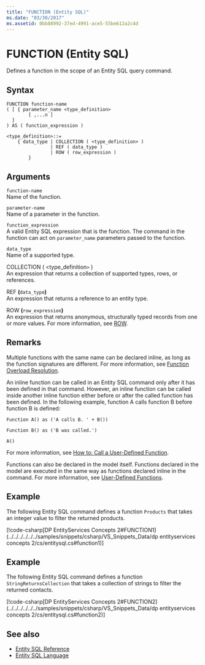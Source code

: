```yaml
---
title: "FUNCTION (Entity SQL)"
ms.date: "03/30/2017"
ms.assetid: 0bb88992-37ed-4991-ace5-55be612a2c4d
---
```

# FUNCTION (Entity SQL)
Defines a function in the scope of an Entity SQL query command.  
  
## Syntax  
  
```  
FUNCTION function-name  
( [ { parameter_name <type_definition>   
        [ ,...n ]  
  ]  
) AS ( function_expression )   
  
<type_definition>::=  
    { data_type | COLLECTION ( <type_definition> )   
                | REF ( data_type )   
                | ROW ( row_expression )   
        }   
```  
  
## Arguments  
 `function-name`  
 Name of the function.  
  
 `parameter-name`  
 Name of a parameter in the function.  
  
 `function_expression`  
 A valid Entity SQL expression that is the function. The command in the function can act on `parameter_name` parameters passed to the function.  
  
 `data_type`  
 Name of a supported type.  
  
 COLLECTION ( <type_definition`>` )  
 An expression that returns a collection of supported types, rows, or references.  
  
 REF **(**`data_type`**)**  
 An expression that returns a reference to an entity type.  
  
 ROW **(**`row_expression`**)**  
 An expression that returns anonymous, structurally typed records from one or more values. For more information, see [ROW](../../../../../../docs/framework/data/adonet/ef/language-reference/row-entity-sql.md).  
  
## Remarks  
 Multiple functions with the same name can be declared inline, as long as the function signatures are different. For more information, see [Function Overload Resolution](../../../../../../docs/framework/data/adonet/ef/language-reference/function-overload-resolution-entity-sql.md).  
  
 An inline function can be called in an Entity SQL command only after it has been defined in that command. However, an inline function can be called inside another inline function either before or after the called function has been defined. In the following example, function A calls function B before function B is defined:  
  
 `Function A() as ('A calls B. ' + B())`  
  
 `Function B() as ('B was called.')`  
  
 `A()`  
  
 For more information, see [How to: Call a User-Defined Function](https://docs.microsoft.com/previous-versions/dotnet/netframework-4.0/dd490951(v=vs.100)).  
  
 Functions can also be declared in the model itself. Functions declared in the model are executed in the same way as functions declared inline in the command. For more information, see [User-Defined Functions](../../../../../../docs/framework/data/adonet/ef/language-reference/user-defined-functions-entity-sql.md).  
  
## Example  
 The following Entity SQL command defines a function `Products` that takes an integer value to filter the returned products.  
  
 [!code-csharp[DP EntityServices Concepts 2#FUNCTION1](../../../../../../samples/snippets/csharp/VS_Snippets_Data/dp entityservices concepts 2/cs/entitysql.cs#function1)]  
  
## Example  
 The following Entity SQL command defines a function `StringReturnsCollection` that takes a collection of strings to filter the returned contacts.  
  
 [!code-csharp[DP EntityServices Concepts 2#FUNCTION2](../../../../../../samples/snippets/csharp/VS_Snippets_Data/dp entityservices concepts 2/cs/entitysql.cs#function2)]  
  
## See also

- [Entity SQL Reference](../../../../../../docs/framework/data/adonet/ef/language-reference/entity-sql-reference.md)
- [Entity SQL Language](../../../../../../docs/framework/data/adonet/ef/language-reference/entity-sql-language.md)
